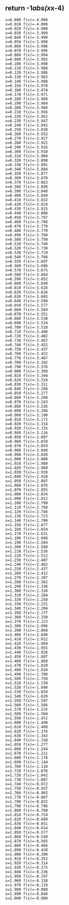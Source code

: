 ## return -1*abs(x*x-4)
    x=0.000 f(x)=-4.000
    x=0.010 f(x)=-4.000
    x=0.020 f(x)=-4.000
    x=0.030 f(x)=-3.999
    x=0.040 f(x)=-3.998
    x=0.050 f(x)=-3.998
    x=0.060 f(x)=-3.996
    x=0.070 f(x)=-3.995
    x=0.080 f(x)=-3.994
    x=0.090 f(x)=-3.992
    x=0.100 f(x)=-3.990
    x=0.110 f(x)=-3.988
    x=0.120 f(x)=-3.986
    x=0.130 f(x)=-3.983
    x=0.140 f(x)=-3.980
    x=0.150 f(x)=-3.978
    x=0.160 f(x)=-3.974
    x=0.170 f(x)=-3.971
    x=0.180 f(x)=-3.968
    x=0.190 f(x)=-3.964
    x=0.200 f(x)=-3.960
    x=0.210 f(x)=-3.956
    x=0.220 f(x)=-3.952
    x=0.230 f(x)=-3.947
    x=0.240 f(x)=-3.942
    x=0.250 f(x)=-3.938
    x=0.260 f(x)=-3.932
    x=0.270 f(x)=-3.927
    x=0.280 f(x)=-3.922
    x=0.290 f(x)=-3.916
    x=0.300 f(x)=-3.910
    x=0.310 f(x)=-3.904
    x=0.320 f(x)=-3.898
    x=0.330 f(x)=-3.891
    x=0.340 f(x)=-3.884
    x=0.350 f(x)=-3.877
    x=0.360 f(x)=-3.870
    x=0.370 f(x)=-3.863
    x=0.380 f(x)=-3.856
    x=0.390 f(x)=-3.848
    x=0.400 f(x)=-3.840
    x=0.410 f(x)=-3.832
    x=0.420 f(x)=-3.824
    x=0.430 f(x)=-3.815
    x=0.440 f(x)=-3.806
    x=0.450 f(x)=-3.797
    x=0.460 f(x)=-3.788
    x=0.470 f(x)=-3.779
    x=0.480 f(x)=-3.770
    x=0.490 f(x)=-3.760
    x=0.500 f(x)=-3.750
    x=0.510 f(x)=-3.740
    x=0.520 f(x)=-3.730
    x=0.530 f(x)=-3.719
    x=0.540 f(x)=-3.708
    x=0.550 f(x)=-3.697
    x=0.560 f(x)=-3.686
    x=0.570 f(x)=-3.675
    x=0.580 f(x)=-3.664
    x=0.590 f(x)=-3.652
    x=0.600 f(x)=-3.640
    x=0.610 f(x)=-3.628
    x=0.620 f(x)=-3.616
    x=0.630 f(x)=-3.603
    x=0.640 f(x)=-3.590
    x=0.650 f(x)=-3.577
    x=0.660 f(x)=-3.564
    x=0.670 f(x)=-3.551
    x=0.680 f(x)=-3.538
    x=0.690 f(x)=-3.524
    x=0.700 f(x)=-3.510
    x=0.710 f(x)=-3.496
    x=0.720 f(x)=-3.482
    x=0.730 f(x)=-3.467
    x=0.740 f(x)=-3.452
    x=0.750 f(x)=-3.437
    x=0.760 f(x)=-3.422
    x=0.770 f(x)=-3.407
    x=0.780 f(x)=-3.392
    x=0.790 f(x)=-3.376
    x=0.800 f(x)=-3.360
    x=0.810 f(x)=-3.344
    x=0.820 f(x)=-3.328
    x=0.830 f(x)=-3.311
    x=0.840 f(x)=-3.294
    x=0.850 f(x)=-3.277
    x=0.860 f(x)=-3.260
    x=0.870 f(x)=-3.243
    x=0.880 f(x)=-3.226
    x=0.890 f(x)=-3.208
    x=0.900 f(x)=-3.190
    x=0.910 f(x)=-3.172
    x=0.920 f(x)=-3.154
    x=0.930 f(x)=-3.135
    x=0.940 f(x)=-3.116
    x=0.950 f(x)=-3.097
    x=0.960 f(x)=-3.078
    x=0.970 f(x)=-3.059
    x=0.980 f(x)=-3.040
    x=0.990 f(x)=-3.020
    x=1.000 f(x)=-3.000
    x=1.010 f(x)=-2.980
    x=1.020 f(x)=-2.960
    x=1.030 f(x)=-2.939
    x=1.040 f(x)=-2.918
    x=1.050 f(x)=-2.897
    x=1.060 f(x)=-2.876
    x=1.070 f(x)=-2.855
    x=1.080 f(x)=-2.834
    x=1.090 f(x)=-2.812
    x=1.100 f(x)=-2.790
    x=1.110 f(x)=-2.768
    x=1.120 f(x)=-2.746
    x=1.130 f(x)=-2.723
    x=1.140 f(x)=-2.700
    x=1.150 f(x)=-2.677
    x=1.160 f(x)=-2.654
    x=1.170 f(x)=-2.631
    x=1.180 f(x)=-2.608
    x=1.190 f(x)=-2.584
    x=1.200 f(x)=-2.560
    x=1.210 f(x)=-2.536
    x=1.220 f(x)=-2.512
    x=1.230 f(x)=-2.487
    x=1.240 f(x)=-2.462
    x=1.250 f(x)=-2.437
    x=1.260 f(x)=-2.412
    x=1.270 f(x)=-2.387
    x=1.280 f(x)=-2.362
    x=1.290 f(x)=-2.336
    x=1.300 f(x)=-2.310
    x=1.310 f(x)=-2.284
    x=1.320 f(x)=-2.258
    x=1.330 f(x)=-2.231
    x=1.340 f(x)=-2.204
    x=1.350 f(x)=-2.177
    x=1.360 f(x)=-2.150
    x=1.370 f(x)=-2.123
    x=1.380 f(x)=-2.096
    x=1.390 f(x)=-2.068
    x=1.400 f(x)=-2.040
    x=1.410 f(x)=-2.012
    x=1.420 f(x)=-1.984
    x=1.430 f(x)=-1.955
    x=1.440 f(x)=-1.926
    x=1.450 f(x)=-1.897
    x=1.460 f(x)=-1.868
    x=1.470 f(x)=-1.839
    x=1.480 f(x)=-1.810
    x=1.490 f(x)=-1.780
    x=1.500 f(x)=-1.750
    x=1.510 f(x)=-1.720
    x=1.520 f(x)=-1.690
    x=1.530 f(x)=-1.659
    x=1.540 f(x)=-1.628
    x=1.550 f(x)=-1.597
    x=1.560 f(x)=-1.566
    x=1.570 f(x)=-1.535
    x=1.580 f(x)=-1.504
    x=1.590 f(x)=-1.472
    x=1.600 f(x)=-1.440
    x=1.610 f(x)=-1.408
    x=1.620 f(x)=-1.376
    x=1.630 f(x)=-1.343
    x=1.640 f(x)=-1.310
    x=1.650 f(x)=-1.277
    x=1.660 f(x)=-1.244
    x=1.670 f(x)=-1.211
    x=1.680 f(x)=-1.178
    x=1.690 f(x)=-1.144
    x=1.700 f(x)=-1.110
    x=1.710 f(x)=-1.076
    x=1.720 f(x)=-1.042
    x=1.730 f(x)=-1.007
    x=1.740 f(x)=-0.972
    x=1.750 f(x)=-0.937
    x=1.760 f(x)=-0.902
    x=1.770 f(x)=-0.867
    x=1.780 f(x)=-0.832
    x=1.790 f(x)=-0.796
    x=1.800 f(x)=-0.760
    x=1.810 f(x)=-0.724
    x=1.820 f(x)=-0.688
    x=1.830 f(x)=-0.651
    x=1.840 f(x)=-0.614
    x=1.850 f(x)=-0.577
    x=1.860 f(x)=-0.540
    x=1.870 f(x)=-0.503
    x=1.880 f(x)=-0.466
    x=1.890 f(x)=-0.428
    x=1.900 f(x)=-0.390
    x=1.910 f(x)=-0.352
    x=1.920 f(x)=-0.314
    x=1.930 f(x)=-0.275
    x=1.940 f(x)=-0.236
    x=1.950 f(x)=-0.197
    x=1.960 f(x)=-0.158
    x=1.970 f(x)=-0.119
    x=1.980 f(x)=-0.080
    x=1.990 f(x)=-0.040
    x=2.000 f(x)=-0.000
